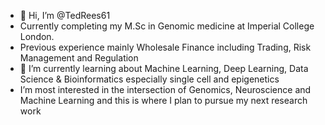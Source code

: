 - 👋 Hi, I’m @TedRees61
- Currently completing my M.Sc in Genomic medicine at Imperial College London.
- Previous experience mainly Wholesale Finance including Trading, Risk Management and Regulation
- 🌱 I’m currently learning about Machine Learning, Deep Learning, Data Science & Bioinformatics especially single cell and epigenetics
- I’m most interested in the intersection of Genomics, Neuroscience and Machine Learning and this is where I plan to pursue my next research work
  

<!---
TedRees61/TedRees61 is a ✨ special ✨ repository because its `README.md` (this file) appears on your GitHub profile.
You can click the Preview link to take a look at your changes.
--->
